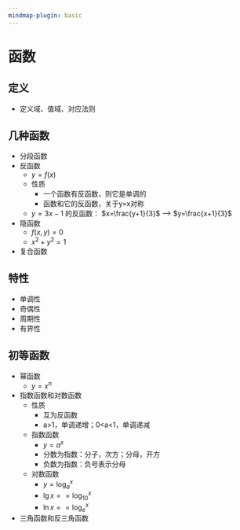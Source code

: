 ```yaml
---
mindmap-plugin: basic
---
```


# 函数

## 定义
- 定义域、值域、对应法则

## 几种函数
- 分段函数
- 反函数
    - $y = f(x)$
    - 性质
        - 一个函数有反函数，则它是单调的
        - 函数和它的反函数，关于y=x对称
    - $y=3x-1$ 的反函数： $x=\frac{y+1}{3}$ --> $y=\frac{x+1}{3}$
- 隐函数
    - $f(x,y)=0$
    - $x^2+y^2=1$
- 复合函数

## 特性
- 单调性
- 奇偶性
- 周期性
- 有界性

## 初等函数
- 幂函数
    - $y=x^n$
- 指数函数和对数函数
    - 性质
        - 互为反函数
        - a>1，单调递增；0<a<1，单调递减
    - 指数函数
        - $y=a^x$
        - 分数为指数：分子，次方；分母，开方
        - 负数为指数：负号表示分母
    - 对数函数
        - $y=\log_a^x$
        - $\lg{x} == \log_{10}^x$
        - $\ln x == \log_e^x$
- 三角函数和反三角函数